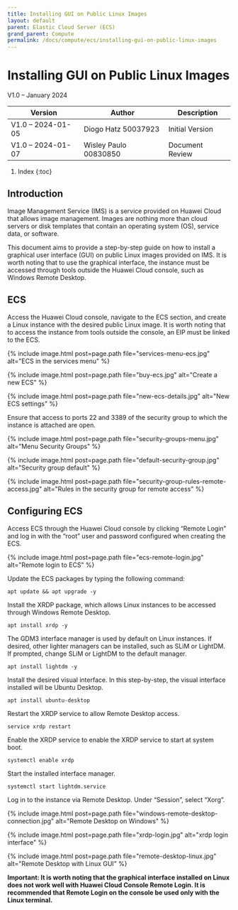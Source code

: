 ```yaml
---
title: Installing GUI on Public Linux Images
layout: default
parent: Elastic Cloud Server (ECS)
grand_parent: Compute
permalink: /docs/compute/ecs/installing-gui-on-public-linux-images
---
```


# Installing GUI on Public Linux Images

V1.0 – January 2024

| **Version**       | **Author**            | **Description**      |
| ----------------- | --------------------- | -------------------- |
| V1.0 – 2024-01-05 | Diogo Hatz 50037923   | Initial Version      |
| V1.0 – 2024-01-07 | Wisley Paulo 00830850 | Document Review      |

1. Index
{:toc}

## Introduction

Image Management Service (IMS) is a service provided on Huawei Cloud that allows image management. Images are nothing more than cloud servers or disk templates that contain an operating system (OS), service data, or software.

This document aims to provide a step-by-step guide on how to install a graphical user interface (GUI) on public Linux images provided on IMS. It is worth noting that to use the graphical interface, the instance must be accessed through tools outside the Huawei Cloud console, such as Windows Remote Desktop.

## ECS

Access the Huawei Cloud console, navigate to the ECS section, and create a Linux instance with the desired public Linux image. It is worth noting that to access the instance from tools outside the console, an EIP must be linked to the ECS.

{% include image.html post=page.path file="services-menu-ecs.jpg" alt="ECS in the services menu" %}

{% include image.html post=page.path file="buy-ecs.jpg" alt="Create a new ECS" %}

{% include image.html post=page.path file="new-ecs-details.jpg" alt="New ECS settings" %}

Ensure that access to ports 22 and 3389 of the security group to which the
instance is attached are open.

{% include image.html post=page.path file="security-groups-menu.jpg" alt="Menu Security Groups" %}

{% include image.html post=page.path file="default-security-group.jpg" alt="Security group default" %}

{% include image.html post=page.path file="security-group-rules-remote-access.jpg" alt="Rules in the security group for remote access" %}

## Configuring ECS

Access ECS through the Huawei Cloud console by clicking “Remote Login” and log in with the “root” user and password configured when creating the ECS.

{% include image.html post=page.path file="ecs-remote-login.jpg" alt="Remote login to ECS" %}

Update the ECS packages by typing the following command:

```shell
apt update && apt upgrade -y
```

Install the XRDP package, which allows Linux instances to be accessed
through Windows Remote Desktop.

```shell
apt install xrdp -y
```

The GDM3 interface manager is used by default on Linux
instances. If desired, other lighter managers can be installed, such as SLiM or LightDM. If prompted, change SLiM
or LightDM to the default manager.

```shell
apt install lightdm -y
```

Install the desired visual interface. In this step-by-step, the visual interface installed will be Ubuntu Desktop.

```shell
apt install ubuntu-desktop
```

Restart the XRDP service to allow Remote Desktop access.

```shell
service xrdp restart
```

Enable the XRDP service to enable the XRDP service to start at system boot.

```shell
systemctl enable xrdp
```

Start the installed interface manager.

```shell
systemctl start lightdm.service
```

Log in to the instance via Remote Desktop. Under “Session”,
select “Xorg”.

{% include image.html post=page.path file="windows-remote-desktop-connection.jpg" alt="Remote Desktop on Windows" %}

{% include image.html post=page.path file="xrdp-login.jpg" alt="xrdp login interface" %}

{% include image.html post=page.path file="remote-desktop-linux.jpg" alt="Remote Desktop with Linux GUI" %}

**Important: It is worth noting that the graphical interface installed on Linux
does not work well with Huawei Cloud Console Remote Login. It is
recommended that Remote Login on the console be used only with
the Linux terminal.**

